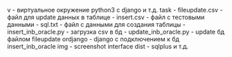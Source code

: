 v - виртуальное окружение python3 c django и т.д.
task
    - fileupdate.csv - файл для update данных в таблице
    - insert.csv - файл с тестовыми данными
    - sql.txt - файл с данными для создания таблицы
    - insert_inb_oracle.py - загрузка csv в бд
    - update_inb_oracle.py - update бд файлом fileupdate
ordjango - django c подключением к бд insert_inb_oracle
img - screenshot interface
dist - sqlplus и т.д.
